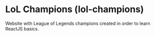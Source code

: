 # LoL Champions (lol-champions)
Website with League of Legends champions created in order to learn ReactJS basics.
